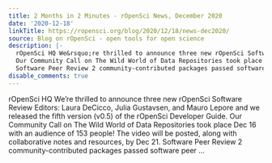 ```yaml
---
title: 2 Months in 2 Minutes - rOpenSci News, December 2020
date: '2020-12-18'
linkTitle: https://ropensci.org/blog/2020/12/18/news-dec2020/
source: Blog on rOpenSci - open tools for open science
description: |-
  rOpenSci HQ We&rsquo;re thrilled to announce three new rOpenSci Software Review Editors: Laura DeCicco, Julia Gustavsen, and Mauro Lepore and we released the fifth version (v0.5) of the rOpenSci Developer Guide.
  Our Community Call on The Wild World of Data Repositories took place Dec 16 with an audience of 153 people! The video will be posted, along with collaborative notes and resources, by Dec 21.
  Software Peer Review 2 community-contributed packages passed software peer ...
disable_comments: true
---
```

rOpenSci HQ We&rsquo;re thrilled to announce three new rOpenSci Software Review Editors: Laura DeCicco, Julia Gustavsen, and Mauro Lepore and we released the fifth version (v0.5) of the rOpenSci Developer Guide.
Our Community Call on The Wild World of Data Repositories took place Dec 16 with an audience of 153 people! The video will be posted, along with collaborative notes and resources, by Dec 21.
Software Peer Review 2 community-contributed packages passed software peer ...